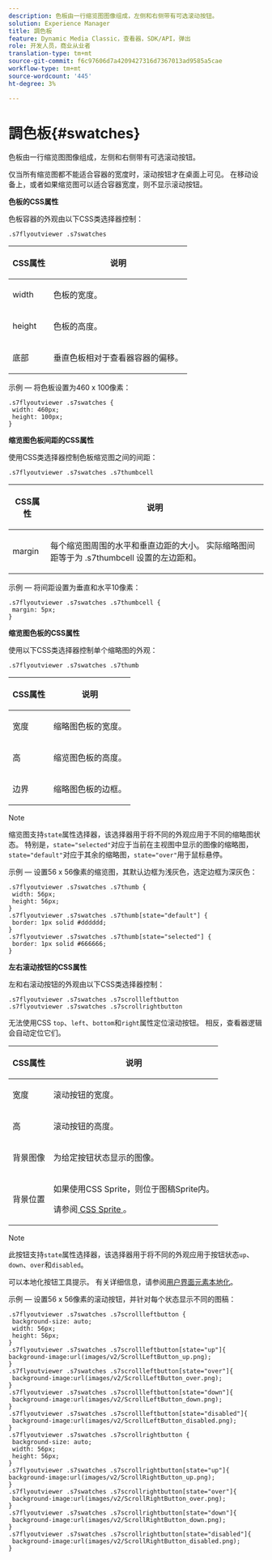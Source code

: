 ```yaml
---
description: 色板由一行缩览图图像组成，左侧和右侧带有可选滚动按钮。
solution: Experience Manager
title: 調色板
feature: Dynamic Media Classic，查看器，SDK/API，弹出
role: 开发人员，商业从业者
translation-type: tm+mt
source-git-commit: f6c97606d7a4209427316d7367013ad9585a5cae
workflow-type: tm+mt
source-wordcount: '445'
ht-degree: 3%

---
```



# 調色板{#swatches}

色板由一行缩览图图像组成，左侧和右侧带有可选滚动按钮。

<!--<a id="section_061E550C1C1D4DB2BD663A898895B38C"></a>-->

仅当所有缩览图都不能适合容器的宽度时，滚动按钮才在桌面上可见。 在移动设备上，或者如果缩览图可以适合容器宽度，则不显示滚动按钮。

**色板的CSS属性**

色板容器的外观由以下CSS类选择器控制：

```
.s7flyoutviewer .s7swatches
```

<table id="table_94EE3F5BBE4547C0B4943471CEE7EDE4"> 
 <thead> 
  <tr> 
   <th colname="col1" class="entry"> <p> CSS属性 </p> </th> 
   <th colname="col2" class="entry"> <p>说明 </p> </th> 
  </tr> 
 </thead>
 <tbody> 
  <tr> 
   <td colname="col1"> <p> <span class="codeph"> width </span> </p> </td> 
   <td colname="col2"> <p> 色板的宽度。 </p> </td> 
  </tr> 
  <tr> 
   <td colname="col1"> <p> <span class="codeph"> height </span> </p> </td> 
   <td colname="col2"> <p>色板的高度。 </p> </td> 
  </tr> 
  <tr> 
   <td colname="col1"> <p> <span class="codeph"> 底部 </span> </p> </td> 
   <td colname="col2"> <p> 垂直色板相对于查看器容器的偏移。 </p> </td> 
  </tr> 
 </tbody> 
</table>

示例 — 将色板设置为460 x 100像素：

```
.s7flyoutviewer .s7swatches { 
 width: 460px; 
 height: 100px;  
}
```

**缩览图色板间距的CSS属性**

使用CSS类选择器控制色板缩览图之间的间距：

```
.s7flyoutviewer .s7swatches .s7thumbcell
```

<table id="table_70FAD50E38EB4647B8FAB832F552BBB8"> 
 <thead> 
  <tr> 
   <th colname="col1" class="entry"> <p> CSS属性 </p> </th> 
   <th colname="col2" class="entry"> <p>说明 </p> </th> 
  </tr> 
 </thead>
 <tbody> 
  <tr> 
   <td colname="col1"> <p> <span class="codeph"> margin </span> </p> </td> 
   <td colname="col2"> <p> 每个缩览图周围的水平和垂直边距的大小。 实际缩略图间距等于为<span class="codeph"> .s7thumbcell </span>设置的左边距和。 </p> </td> 
  </tr> 
 </tbody> 
</table>

示例 — 将间距设置为垂直和水平10像素：

```
.s7flyoutviewer .s7swatches .s7thumbcell { 
 margin: 5px; 
}
```

**缩览图色板的CSS属性**

使用以下CSS类选择器控制单个缩略图的外观：

```
.s7flyoutviewer .s7swatches .s7thumb
```

<table id="table_85446C72FD914594B7D108381BBFC673"> 
 <thead> 
  <tr> 
   <th colname="col1" class="entry"> <p> CSS属性 </p> </th> 
   <th colname="col2" class="entry"> <p>说明 </p> </th> 
  </tr> 
 </thead>
 <tbody> 
  <tr> 
   <td colname="col1"> <p> <span class="codeph"> 宽度  </span> </p> </td> 
   <td colname="col2"> <p> 缩略图色板的宽度。 </p> </td> 
  </tr> 
  <tr> 
   <td colname="col1"> <p> <span class="codeph"> 高  </span> </p> </td> 
   <td colname="col2"> <p>缩览图色板的高度。 </p> </td> 
  </tr> 
  <tr> 
   <td colname="col1"> <p> <span class="codeph"> 边界 </span> </p> </td> 
   <td colname="col2"> <p>缩略图色板的边框。 </p> </td> 
  </tr> 
 </tbody> 
</table>

>[!NOTE]
>
>缩览图支持`state`属性选择器，该选择器用于将不同的外观应用于不同的缩略图状态。 特别是，`state="selected"`对应于当前在主视图中显示的图像的缩略图，`state="default"`对应于其余的缩略图，`state="over"`用于鼠标悬停。

示例 — 设置56 x 56像素的缩览图，其默认边框为浅灰色，选定边框为深灰色：

```
.s7flyoutviewer .s7swatches .s7thumb { 
 width: 56px; 
 height: 56px;  
} 
.s7flyoutviewer .s7swatches .s7thumb[state="default"] { 
 border: 1px solid #dddddd; 
} 
.s7flyoutviewer .s7swatches .s7thumb[state="selected"] { 
 border: 1px solid #666666; 
}
```

**左右滚动按钮的CSS属性**

左和右滚动按钮的外观由以下CSS类选择器控制：

```
.s7flyoutviewer .s7swatches .s7scrollleftbutton 
.s7flyoutviewer .s7swatches .s7scrollrightbutton
```

无法使用CSS `top`、`left`、`bottom`和`right`属性定位滚动按钮。 相反，查看器逻辑会自动定位它们。

<table id="table_F957367566C542829E2F6D296F9DAAC5"> 
 <thead> 
  <tr> 
   <th colname="col1" class="entry"> <p> CSS属性 </p> </th> 
   <th colname="col2" class="entry"> <p>说明 </p> </th> 
  </tr> 
 </thead>
 <tbody> 
  <tr> 
   <td colname="col1"> <p> <span class="codeph"> 宽度  </span> </p> </td> 
   <td colname="col2"> <p> 滚动按钮的宽度。 </p> </td> 
  </tr> 
  <tr> 
   <td colname="col1"> <p> <span class="codeph"> 高  </span> </p> </td> 
   <td colname="col2"> <p>滚动按钮的高度。 </p> </td> 
  </tr> 
  <tr> 
   <td colname="col1"> <p> <span class="codeph"> 背景图像  </span> </p> </td> 
   <td colname="col2"> <p>为给定按钮状态显示的图像。 </p> </td> 
  </tr> 
  <tr> 
   <td colname="col1"> <p> <span class="codeph"> 背景位置  </span> </p> </td> 
   <td colname="col2"> <p> 如果使用CSS Sprite，则位于图稿Sprite内。 </p> <p>请参阅<a href="../../../c-html5-s7-aem-asset-viewers/c-html5-flyout-viewer-20-about/c-html5-flyout-viewer-20-customizingviewer/c-html5-flyout-viewer-20-customizingviewer.md#section-0711ece44a4740168cfd7624c9010bd1" format="dita" scope="local"> CSS Sprite </a>。 </p> </td> 
  </tr> 
 </tbody> 
</table>

>[!NOTE]
>
>此按钮支持`state`属性选择器，该选择器用于将不同的外观应用于按钮状态`up`、`down`、`over`和`disabled`。

可以本地化按钮工具提示。 有关详细信息，请参阅[用户界面元素本地化](../../../c-html5-s7-aem-asset-viewers/c-html5-flyout-viewer-20-about/c-html5-flyout-viewer-20-localization.md#concept-6c8e58c611934e93ae3f211f46e15c27)。

示例 — 设置56 x 56像素的滚动按钮，并针对每个状态显示不同的图稿：

```
.s7flyoutviewer .s7swatches .s7scrollleftbutton { 
 background-size: auto; 
 width: 56px; 
 height: 56px; 
} 
.s7flyoutviewer .s7swatches .s7scrollleftbutton[state="up"]{ 
background-image:url(images/v2/ScrollLeftButton_up.png); 
} 
.s7flyoutviewer .s7swatches .s7scrollleftbutton[state="over"]{ 
 background-image:url(images/v2/ScrollLeftButton_over.png); 
} 
.s7flyoutviewer .s7swatches .s7scrollleftbutton[state="down"]{ 
 background-image:url(images/v2/ScrollLeftButton_down.png); 
} 
.s7flyoutviewer .s7swatches .s7scrollleftbutton[state="disabled"]{ 
 background-image:url(images/v2/ScrollLeftButton_disabled.png); 
} 
.s7flyoutviewer .s7swatches .s7scrollrightbutton { 
 background-size: auto; 
 width: 56px; 
 height: 56px; 
} 
.s7flyoutviewer .s7swatches .s7scrollrightbutton[state="up"]{ 
background-image:url(images/v2/ScrollRightButton_up.png); 
} 
.s7flyoutviewer .s7swatches .s7scrollrightbutton[state="over"]{ 
 background-image:url(images/v2/ScrollRightButton_over.png); 
} 
.s7flyoutviewer .s7swatches .s7scrollrightbutton[state="down"]{ 
 background-image:url(images/v2/ScrollRightButton_down.png); 
} 
.s7flyoutviewer .s7swatches .s7scrollrightbutton[state="disabled"]{ 
 background-image:url(images/v2/ScrollRightButton_disabled.png); 
}
```

